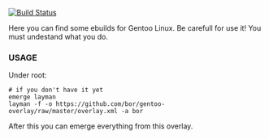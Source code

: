 [![Build Status](https://travis-ci.org/bor/gentoo-overlay.svg)](https://travis-ci.org/bor/gentoo-overlay)

Here you can find some ebuilds for Gentoo Linux.
Be carefull for use it! You must undestand what you do.

### USAGE

Under root:
```
# if you don't have it yet
emerge layman
layman -f -o https://github.com/bor/gentoo-overlay/raw/master/overlay.xml -a bor
```
After this you can emerge everything from this overlay.
